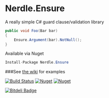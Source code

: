 # Nerdle.Ensure
A really simple C# guard clause/validation library

```csharp
public void Foo(Bar bar)
{
    Ensure.Argument(bar).NotNull();
}
```

Available via Nuget
```csharp
Install-Package Nerdle.Ensure
```

###See [the wiki](https://github.com/edpollitt/Nerdle.Ensure/wiki) for examples

[![Build Status](https://travis-ci.org/edpollitt/Nerdle.Ensure.svg?branch=master)](https://travis-ci.org/edpollitt/Nerdle.Ensure)
[![Nuget](https://img.shields.io/nuget/v/Nerdle.Ensure.svg)](https://www.nuget.org/packages/Nerdle.Ensure/)
[![Nuget](https://img.shields.io/nuget/dt/Nerdle.Ensure.svg)](https://www.nuget.org/packages/Nerdle.Ensure/)



[![Bitdeli Badge](https://d2weczhvl823v0.cloudfront.net/edpollitt/nerdle.ensure/trend.png)](https://bitdeli.com/free "Bitdeli Badge")

